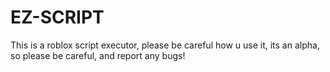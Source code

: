 # EZ-SCRIPT
This is a roblox script executor, please be careful how u use it, its an alpha, so please be careful, and report  any bugs!
